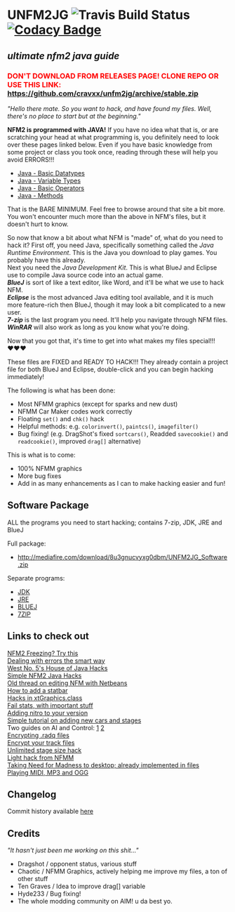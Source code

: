 # UNFM2JG ![Travis Build Status](http://travis-ci.org/HulaSamsquanch/unfm2jg.svg) [![Codacy Badge](https://api.codacy.com/project/badge/grade/83b0c0adad874ba68fd81fd7c735e9da)](https://www.codacy.com/app/samsquanchhunter14/unfm2jg)
## _ultimate nfm2 java guide_

### <span style="color:red">DON'T DOWNLOAD FROM RELEASES PAGE! CLONE REPO OR USE THIS LINK:</span> https://github.com/cravxx/unfm2jg/archive/stable.zip

*"Hello there mate. So you want to hack, and have found my files. Well, there's no place to start but at the beginning."*

**NFM2 is programmed with JAVA!** If you have no idea what that is, or are scratching your head at what programming is, you definitely need to look over
these pages linked below. Even if you have basic knowledge from some project or class you took once, 
reading through these will help you avoid ERRORS!!!

- [Java - Basic Datatypes](http://www.tutorialspoint.com/java/java_basic_datatypes.htm)
- [Java - Variable Types](http://www.tutorialspoint.com/java/java_variable_types.htm)
- [Java - Basic Operators](http://www.tutorialspoint.com/java/java_basic_operators.htm)
- [Java - Methods](http://www.tutorialspoint.com/java/java_methods.htm)

That is the BARE MINIMUM. Feel free to browse around that site a bit more. You won't encounter much more than the above in NFM's files, but it doesn't hurt to know.

So now that know a bit about what NFM is "made" of, what do you need to hack it? First off, you need Java, specifically something called the _Java Runtime Environment_. This is the Java you download to play games. You probably have this already.  
Next you need the _Java Development Kit_. This is what BlueJ and Eclipse use to compile Java source code into an actual game.  
**_BlueJ_** is sort of like a text editor, like Word, and it'll be what we use to hack NFM.  
**_Eclipse_** is the most advanced Java editing tool available, and it is much more feature-rich then BlueJ, though it may look a bit complicated to a new user.  
**_7-zip_** is the last program you need. It'll help you navigate through NFM files. **_WinRAR_** will also work as long as you know what you're doing.

Now that you got that, it's time to get into what makes my files special!!! ♥♥♥

These files are FIXED and READY TO HACK!!! They already contain a project file for both BlueJ and Eclipse, double-click and you can begin hacking immediately!

The following is what has been done:

 - Most NFMM graphics (except for sparks and new dust)
 - NFMM Car Maker codes work correctly
 - Floating ```set()``` and ```chk()``` hack
 - Helpful methods: e.g. ```colorinvert()```, ```paintcs()```, ```imagefilter()``` 
 - Bug fixing! (e.g. DragShot's fixed ```sortcars()```, Readded ```savecookie()``` and ```readcookie()```, improved ```drag[]``` alternative)

This is what is to come:

- 100% NFMM graphics
- More bug fixes
- Add in as many enhancements as I can to make hacking easier and fun!

## Software Package
ALL the programs you need to start hacking; 
contains 7-zip, JDK, JRE and BlueJ

Full package:
- http://mediafire.com/download/8u3gnucvyxg0dbm/UNFM2JG_Software.zip

Separate programs:
- [JDK](http://mediafire.com/download/miy7j6meg9mi721/jdk-7u21-windows-i586.exe)
- [JRE](http://mediafire.com/download/wku5c1z9vsciv6n/jre-7u21-windows-i586.exe)
- [BLUEJ](http://mediafire.com/download/o6bm3uvuz4vsvva/BLUEJ.msi)
- [7ZIP](http://mediafire.com/download/7c8xump1ynpnfos/7-ZIP.exe)

## Links to check out
[NFM2 Freezing? Try this](http://aimgames.forummotion.com/t2608-fix-nfm-freezing#216619)  
[Dealing with errors the smart way](http://aimgames.forummotion.com/t3700-enabling-the-java-console)  
[West No. 5's House of Java Hacks](http://aimgames.forummotion.com/t1330-west-no-5-s-house-of-java-hacks)  
[Simple NFM2 Java Hacks](http://aimgames.forummotion.com/t1641-simple-nfm2-java-hacks-with-bluej)  
[Old thread on editing NFM with Netbeans](http://aimgames.forummotion.com/t287-java-editing-netbeans)  
[How to add a statbar](http://aimgames.forummotion.com/t1309-how-to-add-a-statbar)  
[Hacks in xtGraphics.class](http://aimgames.forummotion.com/t1970-hacks-in-xtgraphicsclass)  
[Fail stats, with important stuff](http://aimgames.forummotion.com/t1972-fail-stats-with-important-stuff)  
[Adding nitro to your version](http://aimgames.forummotion.com/t2687-adding-nitro-to-your-version)  
[Simple tutorial on adding new cars and stages](http://aimgames.forummotion.com/t3933-re-revised-adding-new-cars-and-stages)  
Two guides on AI and Control: [1](http://aimgames.forummotion.com/t3534-complete-guide-of-control-variables)   [2](http://aimgames.forummotion.com/t4228-ai-variables-explained)  
[Encrypting .radq files](http://aimgames.forummotion.com/t3022-encrypting-radq-files)  
[Encrypt your track files](http://aimgames.forummotion.com/t3022-encrypting-radq-files#393001)  
[Unlimited stage size hack](http://aimgames.forummotion.com/t3223-unlimited-stage-size-hack-nfm-2)  
[Light hack from NFMM](http://aimgames.forummotion.com/t3632-light-hack-from-nfmm-to-nfm2-how-to)  
[Taking Need for Madness to desktop; already implemented in files](http://aimgames.forummotion.com/t3767-taking-need-for-madness-2-to-desktop)  
[Playing MIDI, MP3 and OGG](http://aimgames.forummotion.com/t3965-playing-midi-files-alongside-mod)  

## Changelog
Commit history available [here](https://github.com/HulaSamsquanch/unfm2jg/commits/stable)

## Credits
*"It hasn't just been me working on this shit..."*

 - Dragshot   / opponent status, various stuff
 - Chaotic    / NFMM Graphics, actively helping me improve my files, a ton of other stuff 
 - Ten Graves / Idea to improve drag[] variable 
 - Hyde233    / Bug fixing!
 - The whole modding community on AIM! u da best yo.
